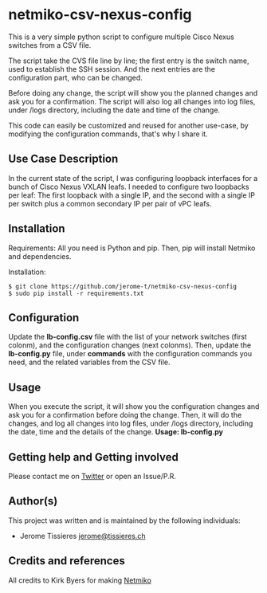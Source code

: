 # netmiko-csv-nexus-config
This is a very simple python script to configure multiple Cisco Nexus switches from a CSV file.

The script take the CVS file line by line; the first entry is the switch name, used to establish the SSH session. And the next entries are the configuration part, who can be changed.

Before doing any change, the script will show you the planned changes and ask you for a confirmation.
The script will also log all changes into log files, under /logs directory, including the date and time of the change.

This code can easily be customized and reused for another use-case, by modifying the configuration commands, that's why I share it.


## Use Case Description
In the current state of the script, I was configuring loopback interfaces for a bunch of Cisco Nexus VXLAN leafs.
I needed to configure two loopbacks per leaf: The first loopback with a single IP, and the second with a single IP per switch plus a common secondary IP per pair of vPC leafs.


## Installation
Requirements: All you need is Python and pip.
Then, pip will install Netmiko and dependencies.

Installation:

	$ git clone https://github.com/jerome-t/netmiko-csv-nexus-config
	$ sudo pip install -r requirements.txt


## Configuration
Update the **lb-config.csv** file with the list of your network switches (first colonm), and the configuration changes (next colonms).
Then, update the **lb-config.py** file, under **commands**  with the configuration commands you need, and the related variables from the CSV file.


## Usage
When you execute the script, it will show you the configuration changes and ask you for a confirmation before doing the change.
Then, it will do the changes, and log all changes into log files, under /logs directory, including the date, time and the details of the change.
**Usage: lb-config.py**


## Getting help and Getting involved
Please contact me on [Twitter](https://twitter.com/JeromeTissieres) or open an Issue/P.R.


## Author(s)
This project was written and is maintained by the following individuals:
* Jerome Tissieres <jerome@tissieres.ch>

## Credits and references
All credits to Kirk Byers for making [Netmiko](https://github.com/ktbyers/netmiko)

